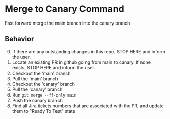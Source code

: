 # Merge to Canary Command

Fast forward merge the main branch into the canary branch

## Behavior

0. If there are any outstanding changes in this repo, STOP HERE and inform the user.
1. Locate an existing PR in github going from main to canary. If none exists, STOP HERE and inform the user.
2. Checkout the 'main' branch
3. Pull the 'main' branch
4. Checkout the 'canary' branch
5. Pull the 'canary' branch
6. Run `git merge --ff-only main`
7. Push the canary branch
8. Find all Jira tickets numbers that are associated with the PR, and update them to "Ready To Test" state
